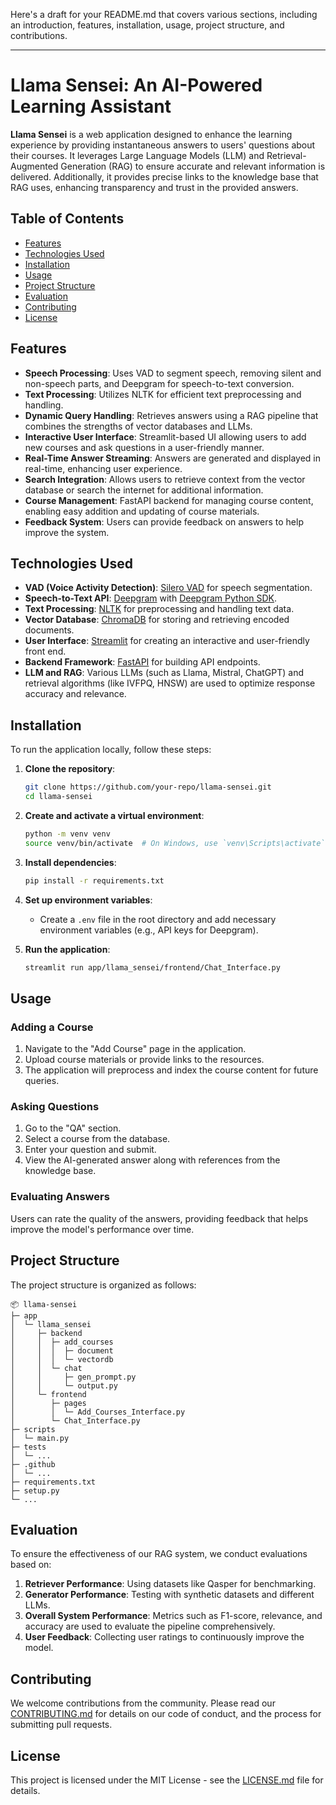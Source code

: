 Here's a draft for your README.md that covers various sections, including an introduction, features, installation, usage, project structure, and contributions.

---

# Llama Sensei: An AI-Powered Learning Assistant

**Llama Sensei** is a web application designed to enhance the learning experience by providing instantaneous answers to users' questions about their courses. It leverages Large Language Models (LLM) and Retrieval-Augmented Generation (RAG) to ensure accurate and relevant information is delivered. Additionally, it provides precise links to the knowledge base that RAG uses, enhancing transparency and trust in the provided answers.

## Table of Contents

- [Features](#features)
- [Technologies Used](#technologies-used)
- [Installation](#installation)
- [Usage](#usage)
- [Project Structure](#project-structure)
- [Evaluation](#evaluation)
- [Contributing](#contributing)
- [License](#license)

## Features

- **Speech Processing**: Uses VAD to segment speech, removing silent and non-speech parts, and Deepgram for speech-to-text conversion.
- **Text Processing**: Utilizes NLTK for efficient text preprocessing and handling.
- **Dynamic Query Handling**: Retrieves answers using a RAG pipeline that combines the strengths of vector databases and LLMs.
- **Interactive User Interface**: Streamlit-based UI allowing users to add new courses and ask questions in a user-friendly manner.
- **Real-Time Answer Streaming**: Answers are generated and displayed in real-time, enhancing user experience.
- **Search Integration**: Allows users to retrieve context from the vector database or search the internet for additional information.
- **Course Management**: FastAPI backend for managing course content, enabling easy addition and updating of course materials.
- **Feedback System**: Users can provide feedback on answers to help improve the system.

## Technologies Used

- **VAD (Voice Activity Detection)**: [Silero VAD](https://github.com/snakers4/silero-vad) for speech segmentation.
- **Speech-to-Text API**: [Deepgram](https://deepgram.com/) with [Deepgram Python SDK](https://github.com/deepgram/deepgram-python-sdk).
- **Text Processing**: [NLTK](https://www.nltk.org/api/nltk.html) for preprocessing and handling text data.
- **Vector Database**: [ChromaDB](https://docs.llamaindex.ai/en/stable/getting_started/starter_example/) for storing and retrieving encoded documents.
- **User Interface**: [Streamlit](https://streamlit.io/) for creating an interactive and user-friendly front end.
- **Backend Framework**: [FastAPI](https://fastapi.tiangolo.com/) for building API endpoints.
- **LLM and RAG**: Various LLMs (such as Llama, Mistral, ChatGPT) and retrieval algorithms (like IVFPQ, HNSW) are used to optimize response accuracy and relevance.

## Installation

To run the application locally, follow these steps:

1. **Clone the repository**:
   ```bash
   git clone https://github.com/your-repo/llama-sensei.git
   cd llama-sensei
   ```

2. **Create and activate a virtual environment**:
   ```bash
   python -m venv venv
   source venv/bin/activate  # On Windows, use `venv\Scripts\activate`
   ```

3. **Install dependencies**:
   ```bash
   pip install -r requirements.txt
   ```

4. **Set up environment variables**:
   - Create a `.env` file in the root directory and add necessary environment variables (e.g., API keys for Deepgram).

5. **Run the application**:
   ```bash
   streamlit run app/llama_sensei/frontend/Chat_Interface.py
   ```

## Usage

### Adding a Course

1. Navigate to the "Add Course" page in the application.
2. Upload course materials or provide links to the resources.
3. The application will preprocess and index the course content for future queries.

### Asking Questions

1. Go to the "QA" section.
2. Select a course from the database.
3. Enter your question and submit.
4. View the AI-generated answer along with references from the knowledge base.

### Evaluating Answers

Users can rate the quality of the answers, providing feedback that helps improve the model's performance over time.

## Project Structure

The project structure is organized as follows:

```
📦 llama-sensei
├─ app
│  └─ llama_sensei
│     ├─ backend
│     │  ├─ add_courses
│     │  │  ├─ document
│     │  │  └─ vectordb
│     │  └─ chat
│     │     ├─ gen_prompt.py
│     │     └─ output.py
│     └─ frontend
│        ├─ pages
│        │  └─ Add_Courses_Interface.py
│        └─ Chat_Interface.py
├─ scripts
│  └─ main.py
├─ tests
│  └─ ...
├─ .github
│  └─ ...
├─ requirements.txt
├─ setup.py
└─ ...
```

## Evaluation

To ensure the effectiveness of our RAG system, we conduct evaluations based on:

1. **Retriever Performance**: Using datasets like Qasper for benchmarking.
2. **Generator Performance**: Testing with synthetic datasets and different LLMs.
3. **Overall System Performance**: Metrics such as F1-score, relevance, and accuracy are used to evaluate the pipeline comprehensively.
4. **User Feedback**: Collecting user ratings to continuously improve the model.

## Contributing

We welcome contributions from the community. Please read our [CONTRIBUTING.md](CONTRIBUTING.md) for details on our code of conduct, and the process for submitting pull requests.

## License

This project is licensed under the MIT License - see the [LICENSE.md](LICENSE.md) file for details.
